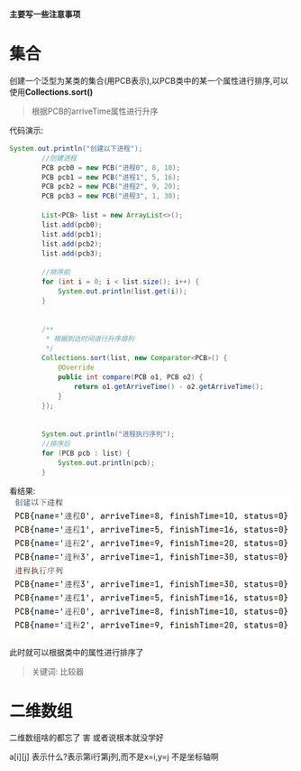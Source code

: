 **主要写一些注意事项**

# 集合

创建一个泛型为某类的集合(用PCB表示),以PCB类中的某一个属性进行排序,可以使用**Collections.sort()**

>根据PCB的arriveTime属性进行升序

代码演示:
```java
System.out.println("创建以下进程");
        //创建进程
        PCB pcb0 = new PCB("进程0", 8, 10);
        PCB pcb1 = new PCB("进程1", 5, 16);
        PCB pcb2 = new PCB("进程2", 9, 20);
        PCB pcb3 = new PCB("进程3", 1, 30);

        List<PCB> list = new ArrayList<>();
        list.add(pcb0);
        list.add(pcb1);
        list.add(pcb2);
        list.add(pcb3);

        //排序前
        for (int i = 0; i < list.size(); i++) {
            System.out.println(list.get(i));
        }


        /**
         * 根据到达时间进行升序排列
         */
        Collections.sort(list, new Comparator<PCB>() {
            @Override
            public int compare(PCB o1, PCB o2) {
                return o1.getArriveTime() - o2.getArriveTime();
            }
        });


        System.out.println("进程执行序列");
        //排序后
        for (PCB pcb : list) {
            System.out.println(pcb);
        }
```

看结果:
![1668865965825](image/JavaSE/1668865965825.png)
<!-- ![20221119215252](https://gcore.jsdelivr.net/gh/jimmy66886/picgo@main/img/20221119215252.png) -->

此时就可以根据类中的属性进行排序了

>关键词: 比较器

# 二维数组
二维数组啥的都忘了
害
或者说根本就没学好

a[i][j] 表示什么?表示第i行第j列,而不是x=i,y=j
不是坐标轴啊

